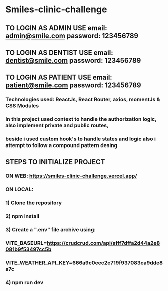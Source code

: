 # Smiles-clinic-challenge 

## TO LOGIN AS ADMIN USE email: admin@smile.com password: 123456789
## TO LOGIN AS DENTIST USE email: dentist@smile.com password: 123456789
## TO LOGIN AS PATIENT USE email: patient@smile.com password: 123456789

### Technologies used: ReactJs, React Router, axios, momentJs & CSS Modules

### In this project used context to handle the authorization logic, also implement private and public routes, 
### beside i used custom hook's to handle states and logic also i attempt to follow a compound pattern desing 

## STEPS TO INITIALIZE PROJECT

### ON WEB: https://smiles-clinic-challenge.vercel.app/
### ON LOCAL: 
### 1) Clone the repository 
### 2) npm install
### 3) Create a ".env" file archive using: 
### VITE_BASEURL=https://crudcrud.com/api/afff7dffa2d44a2e8081b9f53497cc5b
### VITE_WEATHER_API_KEY=666a9c0eec2c719f937083ca9dde8a7c  
### 4) npm run dev 

